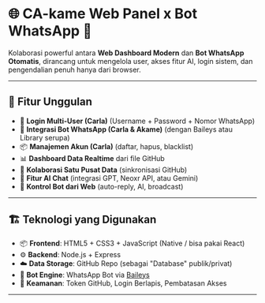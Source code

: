 # 🌐 CA-kame Web Panel x Bot WhatsApp 🤖

Kolaborasi powerful antara **Web Dashboard Modern** dan **Bot WhatsApp Otomatis**, dirancang untuk mengelola user, akses fitur AI, login sistem, dan pengendalian penuh hanya dari browser.

---

## 🚀 Fitur Unggulan

- 🔐 **Login Multi-User (Carla)** (Username + Password + Nomor WhatsApp)
- 🤖 **Integrasi Bot WhatsApp (Carla & Akame)** (dengan Baileys atau Library serupa)
- 📦 **Manajemen Akun (Carla)** (daftar, hapus, blacklist)
- 📊 **Dashboard Data Realtime** dari file GitHub
- 🤝 **Kolaborasi Satu Pusat Data** (sinkronisasi GitHub)
- 🧠 **Fitur AI Chat** (integrasi GPT, Neoxr API, atau Gemini)
- 💬 **Kontrol Bot dari Web** (auto-reply, AI, broadcast)

---

## 🏗️ Teknologi yang Digunakan

- 📦 **Frontend**: HTML5 + CSS3 + JavaScript (Native / bisa pakai React)
- ⚙️ **Backend**: Node.js + Express
- ☁️ **Data Storage**: GitHub Repo (sebagai "Database" publik/privat)
- 🤖 **Bot Engine**: WhatsApp Bot via [Baileys](https://github.com/adiwajshing/Baileys)
- 🔐 **Keamanan**: Token GitHub, Login Berlapis, Pembatasan Akses

---

